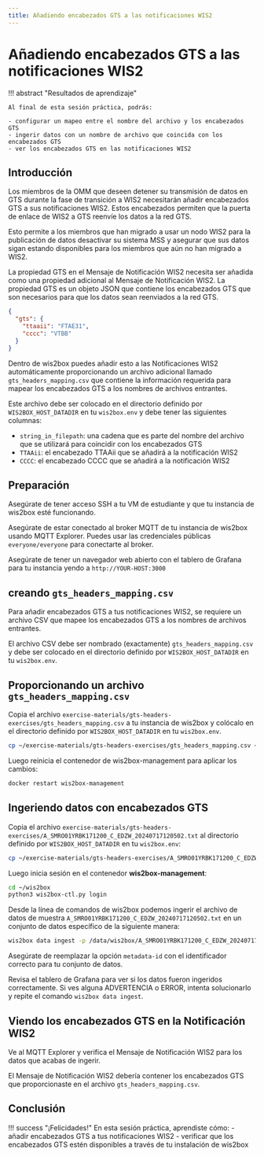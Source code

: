 ```yaml
---
title: Añadiendo encabezados GTS a las notificaciones WIS2
---
```


# Añadiendo encabezados GTS a las notificaciones WIS2

!!! abstract "Resultados de aprendizaje"

    Al final de esta sesión práctica, podrás:
    
    - configurar un mapeo entre el nombre del archivo y los encabezados GTS
    - ingerir datos con un nombre de archivo que coincida con los encabezados GTS
    - ver los encabezados GTS en las notificaciones WIS2

## Introducción

Los miembros de la OMM que deseen detener su transmisión de datos en GTS durante la fase de transición a WIS2 necesitarán añadir encabezados GTS a sus notificaciones WIS2. Estos encabezados permiten que la puerta de enlace de WIS2 a GTS reenvíe los datos a la red GTS.

Esto permite a los miembros que han migrado a usar un nodo WIS2 para la publicación de datos desactivar su sistema MSS y asegurar que sus datos sigan estando disponibles para los miembros que aún no han migrado a WIS2.

La propiedad GTS en el Mensaje de Notificación WIS2 necesita ser añadida como una propiedad adicional al Mensaje de Notificación WIS2. La propiedad GTS es un objeto JSON que contiene los encabezados GTS que son necesarios para que los datos sean reenviados a la red GTS.

```json
{
  "gts": {
    "ttaaii": "FTAE31",
    "cccc": "VTBB"
  }
}
```

Dentro de wis2box puedes añadir esto a las Notificaciones WIS2 automáticamente proporcionando un archivo adicional llamado `gts_headers_mapping.csv` que contiene la información requerida para mapear los encabezados GTS a los nombres de archivos entrantes.

Este archivo debe ser colocado en el directorio definido por `WIS2BOX_HOST_DATADIR` en tu `wis2box.env` y debe tener las siguientes columnas:

- `string_in_filepath`: una cadena que es parte del nombre del archivo que se utilizará para coincidir con los encabezados GTS
- `TTAAii`: el encabezado TTAAii que se añadirá a la notificación WIS2
- `CCCC`: el encabezado CCCC que se añadirá a la notificación WIS2

## Preparación

Asegúrate de tener acceso SSH a tu VM de estudiante y que tu instancia de wis2box esté funcionando.

Asegúrate de estar conectado al broker MQTT de tu instancia de wis2box usando MQTT Explorer. Puedes usar las credenciales públicas `everyone/everyone` para conectarte al broker.

Asegúrate de tener un navegador web abierto con el tablero de Grafana para tu instancia yendo a `http://YOUR-HOST:3000`

## creando `gts_headers_mapping.csv`

Para añadir encabezados GTS a tus notificaciones WIS2, se requiere un archivo CSV que mapee los encabezados GTS a los nombres de archivos entrantes.

El archivo CSV debe ser nombrado (exactamente) `gts_headers_mapping.csv` y debe ser colocado en el directorio definido por `WIS2BOX_HOST_DATADIR` en tu `wis2box.env`. 

## Proporcionando un archivo `gts_headers_mapping.csv`
    
Copia el archivo `exercise-materials/gts-headers-exercises/gts_headers_mapping.csv` a tu instancia de wis2box y colócalo en el directorio definido por `WIS2BOX_HOST_DATADIR` en tu `wis2box.env`.

```bash
cp ~/exercise-materials/gts-headers-exercises/gts_headers_mapping.csv ~/wis2box-data
```

Luego reinicia el contenedor de wis2box-management para aplicar los cambios:

```bash
docker restart wis2box-management
```

## Ingeriendo datos con encabezados GTS

Copia el archivo `exercise-materials/gts-headers-exercises/A_SMRO01YRBK171200_C_EDZW_20240717120502.txt` al directorio definido por `WIS2BOX_HOST_DATADIR` en tu `wis2box.env`:

```bash
cp ~/exercise-materials/gts-headers-exercises/A_SMRO01YRBK171200_C_EDZW_20240717120502.txt ~/wis2box-data
```

Luego inicia sesión en el contenedor **wis2box-management**:

```bash
cd ~/wis2box
python3 wis2box-ctl.py login
```

Desde la línea de comandos de wis2box podemos ingerir el archivo de datos de muestra `A_SMRO01YRBK171200_C_EDZW_20240717120502.txt` en un conjunto de datos específico de la siguiente manera:

```bash
wis2box data ingest -p /data/wis2box/A_SMRO01YRBK171200_C_EDZW_20240717120502.txt --metadata-id urn:wmo:md:not-my-centre:core.surface-based-observations.synop
```

Asegúrate de reemplazar la opción `metadata-id` con el identificador correcto para tu conjunto de datos.

Revisa el tablero de Grafana para ver si los datos fueron ingeridos correctamente. Si ves alguna ADVERTENCIA o ERROR, intenta solucionarlo y repite el comando `wis2box data ingest`.

## Viendo los encabezados GTS en la Notificación WIS2

Ve al MQTT Explorer y verifica el Mensaje de Notificación WIS2 para los datos que acabas de ingerir.

El Mensaje de Notificación WIS2 debería contener los encabezados GTS que proporcionaste en el archivo `gts_headers_mapping.csv`.

## Conclusión

!!! success "¡Felicidades!"
    En esta sesión práctica, aprendiste cómo:
      - añadir encabezados GTS a tus notificaciones WIS2
      - verificar que los encabezados GTS estén disponibles a través de tu instalación de wis2box